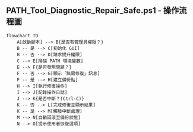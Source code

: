 ## PATH_Tool_Diagnostic_Repair_Safe.ps1 - 操作流程圖

```mermaid
flowchart TD
    A[啟動腳本] --> B{是否有管理員權限？}
    B -- 是 --> C[初始化 GUI]
    B -- 否 --> D[請求提升權限]
    C --> E[掃描 PATH 環境變數]
    E --> F{是否發現問題？}
    F -- 否 --> G[顯示「無需修復」訊息]
    F -- 是 --> H[建立備份點]
    H --> I[執行修復操作]
    I --> J[記錄操作日誌]
    J --> K{是否中斷？(Ctrl-C)}
    K -- 否 --> L[完成修復並顯示結果]
    K -- 是 --> M[觸發中斷處理]
    M --> N[自動回滾至備份狀態]
    N --> O[提示使用者恢復選項]
```
